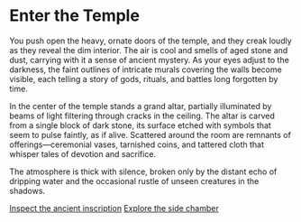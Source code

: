 # Enter the Temple

You push open the heavy, ornate doors of the temple, and they creak loudly as they reveal the dim interior. The air is cool and smells of aged stone and dust, carrying with it a sense of ancient mystery. As your eyes adjust to the darkness, the faint outlines of intricate murals covering the walls become visible, each telling a story of gods, rituals, and battles long forgotten by time.

In the center of the temple stands a grand altar, partially illuminated by beams of light filtering through cracks in the ceiling. The altar is carved from a single block of dark stone, its surface etched with symbols that seem to pulse faintly, as if alive. Scattered around the room are remnants of offerings—ceremonial vases, tarnished coins, and tattered cloth that whisper tales of devotion and sacrifice.

The atmosphere is thick with silence, broken only by the distant echo of dripping water and the occasional rustle of unseen creatures in the shadows.

[Inspect the ancient inscription](ancient-inscription.md)
[Explore the side chamber](side-chamber.md)
